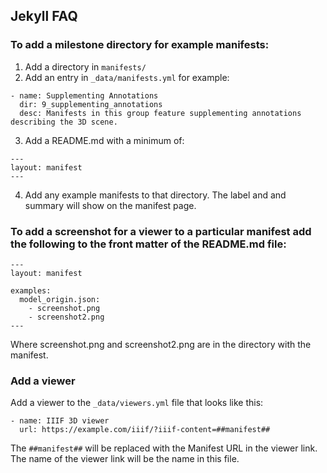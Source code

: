 ## Jekyll FAQ

### To add a milestone directory for example manifests:

1. Add a directory in `manifests/`
2. Add an entry in `_data/manifests.yml` for example:

```
- name: Supplementing Annotations
  dir: 9_supplementing_annotations
  desc: Manifests in this group feature supplementing annotations describing the 3D scene.
```
3. Add a README.md with a minimum of:

```
---
layout: manifest
---
```
4. Add any example manifests to that directory. The label and and summary will show on the manifest page. 

### To add a screenshot for a viewer to a particular manifest add the following to the front matter of the README.md file:


```
---
layout: manifest

examples:
  model_origin.json:
    - screenshot.png
    - screenshot2.png  
---
```

Where screenshot.png and screenshot2.png are in the directory with the manifest. 

### Add a viewer

Add a viewer to the `_data/viewers.yml` file that looks like this:

```
- name: IIIF 3D viewer
  url: https://example.com/iiif/?iiif-content=##manifest##
```

The `##manifest##` will be replaced with the Manifest URL in the viewer link. The name of the viewer link will be the name in this file. 